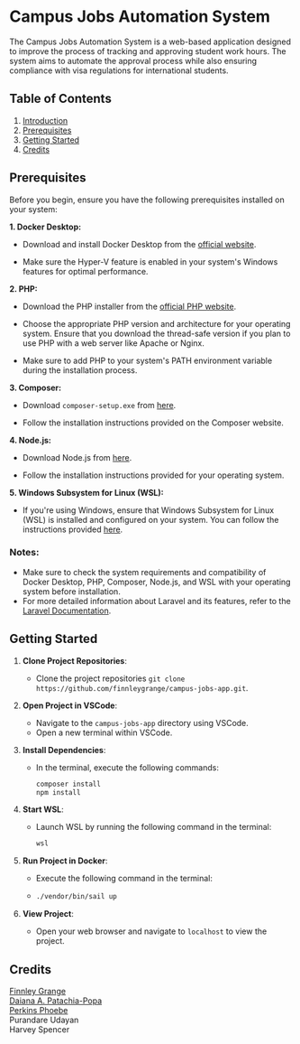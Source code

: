 # Campus Jobs Automation System

The Campus Jobs Automation System is a web-based application designed to improve the process of tracking and approving student work hours. The system aims to automate the approval process while also ensuring compliance with visa regulations for international students.


## Table of Contents

1. [Introduction](#campus-jobs-automation-system)
2. [Prerequisites](#prerequisites)
3. [Getting Started](#getting-started)
6. [Credits](#credits)




## Prerequisites

Before you begin, ensure you have the following prerequisites installed on your system:

**1. Docker Desktop:**

- Download and install Docker Desktop from the [official website](https://www.docker.com/products/docker-desktop/).

- Make sure the Hyper-V feature is enabled in your system's Windows features for optimal performance.

**2. PHP:**

- Download the PHP installer from the [official PHP website](https://windows.php.net/download#php-8.3).

- Choose the appropriate PHP version and architecture for your operating system. Ensure that you download the thread-safe version if you plan to use PHP with a web server like Apache or Nginx.

- Make sure to add PHP to your system's PATH environment variable during the installation process.

**3. Composer:**

- Download `composer-setup.exe` from [here](https://getcomposer.org/download/).

- Follow the installation instructions provided on the Composer website.

**4. Node.js:**

- Download Node.js from [here](https://nodejs.org/en/download/current).

- Follow the installation instructions provided for your operating system.

**5. Windows Subsystem for Linux (WSL):**

- If you're using Windows, ensure that Windows Subsystem for Linux (WSL) is installed and configured on your system. You can follow the instructions provided [here](https://docs.microsoft.com/en-us/windows/wsl/install).


### Notes:

- Make sure to check the system requirements and compatibility of Docker Desktop, PHP, Composer, Node.js, and WSL with your operating system before installation.
- For more detailed information about Laravel and its features, refer to the [Laravel Documentation](https://laravel.com/docs/10.x).


## Getting Started

1. **Clone Project Repositories**:
   - Clone the project repositories `git clone https://github.com/finnleygrange/campus-jobs-app.git`.

2. **Open Project in VSCode**:
   - Navigate to the `campus-jobs-app` directory using VSCode.
   - Open a new terminal within VSCode.

3. **Install Dependencies**:
   - In the terminal, execute the following commands:
     
     ```bash
     composer install
     npm install
     ```

4. **Start WSL**:
   - Launch WSL by running the following command in the terminal:
     
     ```bash
     wsl
     ```

5. **Run Project in Docker**:
   - Execute the following command in the terminal:
   - 
     ```bash
     ./vendor/bin/sail up
     ```

6. **View Project**:
   - Open your web browser and navigate to `localhost` to view the project.

## Credits

[Finnley Grange](https://github.com/finnleygrange) <br />
[Daiana A. Patachia-Popa](https://github.com/DaianaPopa) <br />
[Perkins Phoebe](https://github.com/phoebiep) <br />
Purandare Udayan <br />
Harvey Spencer <br />
